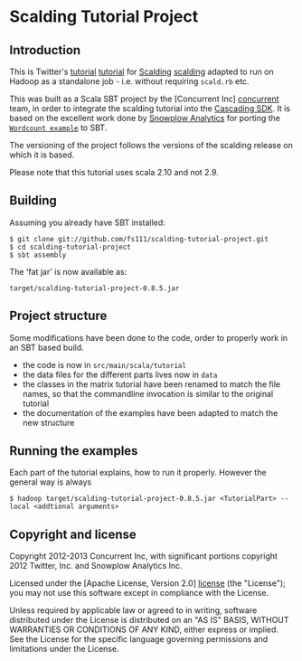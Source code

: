 # Scalding Tutorial Project 

## Introduction

This is Twitter's [tutorial] [tutorial] for [Scalding] [scalding] adapted to run
on Hadoop as a standalone job - i.e. without requiring `scald.rb` etc.

This was built as a Scala SBT project by the [Concurrent Inc] [concurrent] team,
in order to integrate the scalding tutorial into the [Cascading SDK][sdk].  It
is based on the excellent work done by [Snowplow Analytics][snowplow] for
porting the [`Wordcount example`][wordcount] to SBT. 

The versioning of the project follows the versions of the scalding release on
which it is based.

Please note that this tutorial uses scala 2.10 and not 2.9.

## Building

Assuming you already have SBT installed:

    $ git clone git://github.com/fs111/scalding-tutorial-project.git
    $ cd scalding-tutorial-project
    $ sbt assembly

The 'fat jar' is now available as:

    target/scalding-tutorial-project-0.8.5.jar

## Project structure

Some modifications have been done to the code, order to properly work in an SBT
based build.

* the code is now in `src/main/scala/tutorial`
* the data files for the different parts lives now in `data`
* the classes in the matrix tutorial have been renamed to match the file names,
  so that the commandline invocation is similar to the original tutorial
* the documentation of the examples have been adapted to match the new structure

## Running the examples

Each part of the tutorial explains, how to run it properly. However the general
way is always

    $ hadoop target/scalding-tutorial-project-0.8.5.jar <TutorialPart> --local <addtional arguments>

## Copyright and license

Copyright 2012-2013 Concurrent Inc, with significant portions copyright 2012 Twitter, Inc. and Snowplow Analytics Inc.

Licensed under the [Apache License, Version 2.0] [license] (the "License");
you may not use this software except in compliance with the License.

Unless required by applicable law or agreed to in writing, software
distributed under the License is distributed on an "AS IS" BASIS,
WITHOUT WARRANTIES OR CONDITIONS OF ANY KIND, either express or implied.
See the License for the specific language governing permissions and
limitations under the License.

[tutorial]: https://github.com/twitter/scalding/tree/develop/tutorial
[sdk]: http://cascading.org/sdk
[scalding]: https://github.com/twitter/scalding/
[concurrent]: http://concurrentinc.com
[snowplow]: http://snowplowanalytics.com
[wordcount]: http//github.com/snowplow/scalding-example-project 
[license]: http://www.apache.org/licenses/LICENSE-2.0
